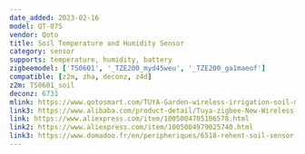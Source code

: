 ```yaml
---
date_added: 2023-02-16
model: QT-07S
vendor: Qoto
title: Soil Temperature and Humidity Sensor
category: sensor
supports: temperature, humidity, battery
zigbeemodel: ['TS0601', '_TZE200_myd45weu', '_TZE200_ga1maeof']
compatible: [z2m, zha, deconz, z4d]
z2m: TS0601_soil
deconz: 6731
mlink: https://www.qotosmart.com/TUYA-Garden-wireless-irrigation-soil-moisture-indicator-pd49631219.html
link3: https://www.alibaba.com/product-detail/Tuya-zigbee-New-Wireless-Soil-Temperature_1600610074129.html
link: https://www.aliexpress.com/item/1005004705106578.html
link2: https://www.aliexpress.com/item/1005004979025740.html
link3: https://www.domadoo.fr/en/peripheriques/6518-rehent-soil-sensor-temperature-and-humidity-for-garden-and-plants-zigbee-tuya-ip67.html
---
```

